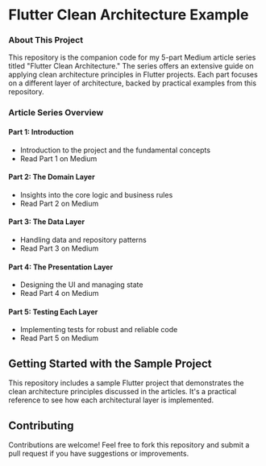 # Flutter Clean Architecture Example

### About This Project

This repository is the companion code for my 5-part Medium article series titled "Flutter Clean Architecture." The series offers an extensive guide on applying clean architecture principles in Flutter projects. Each part focuses on a different layer of architecture, backed by practical examples from this repository.

### Article Series Overview


#### Part 1: Introduction
- Introduction to the project and the fundamental concepts
- Read Part 1 on Medium
#### Part 2: The Domain Layer
- Insights into the core logic and business rules
- Read Part 2 on Medium
#### Part 3: The Data Layer
- Handling data and repository patterns
- Read Part 3 on Medium
#### Part 4: The Presentation Layer
- Designing the UI and managing state
- Read Part 4 on Medium
#### Part 5: Testing Each Layer
- Implementing tests for robust and reliable code
- Read Part 5 on Medium


## Getting Started with the Sample Project

This repository includes a sample Flutter project that demonstrates the clean architecture principles discussed in the articles. It's a practical reference to see how each architectural layer is implemented.



## Contributing

Contributions are welcome! Feel free to fork this repository and submit a pull request if you have suggestions or improvements.